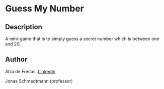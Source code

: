 # Guess My Number

## Description
A mini-game that is to simply guess a secret number which is between one and 20.

## Author

Átila de Freitas .[LinkedIn](https://www.linkedin.com/in/atilafreitas)

Jonas Schmedtmann (professor)
